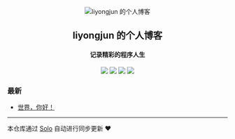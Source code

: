 <p align="center"><img alt="liyongjun 的个人博客" src="https://static.b3log.org/images/brand/solo-32.png"></p><h2 align="center">
liyongjun 的个人博客
</h2>

<h4 align="center">记录精彩的程序人生</h4>
<p align="center"><a title="liyongjun 的个人博客" target="_blank" href="https://github.com/liyongjun123/solo-blog"><img src="https://img.shields.io/github/last-commit/liyongjun123/solo-blog.svg?style=flat-square&color=FF9900"></a>
<a title="GitHub repo size in bytes" target="_blank" href="https://github.com/liyongjun123/solo-blog"><img src="https://img.shields.io/github/repo-size/liyongjun123/solo-blog.svg?style=flat-square"></a>
<a title="Solo Version" target="_blank" href="https://github.com/b3log/solo/releases"><img src="https://img.shields.io/badge/solo-3.6.3-f1e05a.svg?style=flat-square&color=blueviolet"></a>
<a title="Hits" target="_blank" href="https://github.com/b3log/hits"><img src="https://hits.b3log.org/liyongjun123/solo-blog.svg"></a></p>

### 最新

* [世界，你好！](http://www.lyjiot.cn/hello-solo)



---

本仓库通过 [Solo](https://github.com/b3log/solo) 自动进行同步更新 ❤️ 